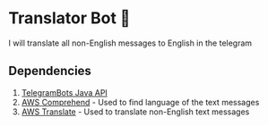 # Translator Bot 🤖
I will translate all non-English messages to English in the telegram

## Dependencies

1. [TelegramBots Java API](https://github.com/rubenlagus/TelegramBots)
2. [AWS Comprehend](https://aws.amazon.com/comprehend/) - Used to find language of the text messages
3.  [AWS Translate](https://aws.amazon.com/translate/) - Used to translate non-English text messages

